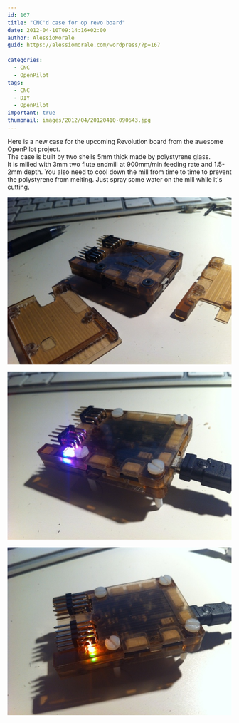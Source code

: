 ```yaml
---
id: 167
title: "CNC'd case for op revo board"
date: 2012-04-10T09:14:16+02:00
author: AlessioMorale
guid: https://alessiomorale.com/wordpress/?p=167

categories:
  - CNC
  - OpenPilot
tags:
  - CNC
  - DIY
  - OpenPilot
important: true
thumbnail: images/2012/04/20120410-090643.jpg
---
```


Here is a new case for the upcoming Revolution board from the awesome OpenPilot project.  
The case is built by two shells 5mm thick made by polystyrene glass.  
It is milled with 3mm two flute endmill at 900mm/min feeding rate and 1.5-2mm depth. You also need to cool down the mill from time to time to prevent the polystyrene from melting. Just spray some water on the mill while it's cutting.

![](images/2012/04/20120410-090643.jpg)

![](images/2012/04/20120410-090652.jpg)

![](images/2012/04/20120410-090702.jpg)

